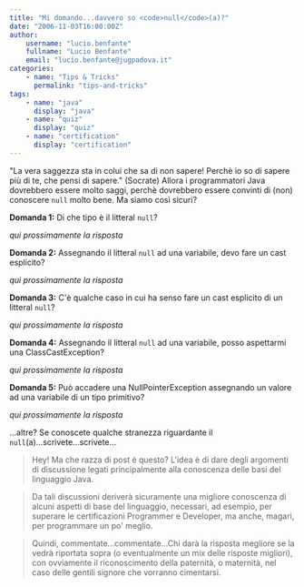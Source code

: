 ```yaml
---
title: "Mi domando...davvero so <code>null</code>(a)?"
date: "2006-11-03T16:00:00Z"
author:
    username: "lucio.benfante"
    fullname: "Lucio Benfante"
    email: "lucio.benfante@jugpadova.it"
categories:
    - name: "Tips & Tricks"
      permalink: "tips-and-tricks"
tags:
    - name: "java"
      display: "java"
    - name: "quiz"
      display: "quiz"
    - name: "certification"
      display: "certification"
---
```

"La vera saggezza sta in colui che sa di non sapere! Perchè io so di sapere più di te, che pensi di sapere." (Socrate) Allora i programmatori Java dovrebbero essere molto saggi, perchè dovrebbero essere convinti di (non) conoscere <code>null</code> molto bene. Ma siamo così sicuri?

**Domanda 1:** Di che tipo è il litteral <code>null</code>?

_qui prossimamente la risposta_

**Domanda 2:** Assegnando il litteral <code>null</code> ad una variabile, devo fare un cast esplicito?

_qui prossimamente la risposta_

**Domanda 3:** C'è qualche caso in cui ha senso fare un cast esplicito di un litteral <code>null</code>?

_qui prossimamente la risposta_

**Domanda 4:** Assegnando il litteral <code>null</code> ad una variabile, posso aspettarmi una ClassCastException?

_qui prossimamente la risposta_

**Domanda 5:** Può accadere una NullPointerException assegnando un valore ad una variabile di un tipo primitivo?

_qui prossimamente la risposta_

...altre? Se conoscete qualche stranezza riguardante il <code>null</code>(a)...scrivete...scrivete...

>Hey! Ma che razza di post è questo? L'idea è di dare degli argomenti di discussione legati principalmente alla conoscenza delle basi del linguaggio Java. 

>Da tali discussioni deriverà sicuramente una migliore conoscenza di alcuni aspetti di base del linguaggio, necessari, ad esempio, per superare le certificazioni Programmer e Developer, ma anche, magari, per programmare un po' meglio.

>Quindi, commentate...commentate...Chi darà la risposta megliore se la vedrà riportata sopra (o eventualmente un mix delle risposte migliori), con ovviamente il riconoscimento della paternità, o maternità, nel caso delle gentili signore che vorranno cimentarsi.



